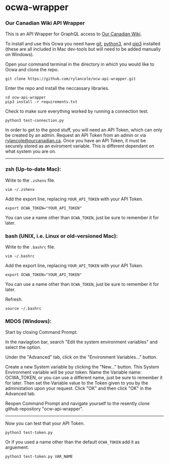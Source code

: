 # ocwa-wrapper
### Our Canadian Wiki API Wrapper

This is an API Wrapper for GraphQL access to [Our Canadian Wiki](https://wiki.ourcanadian.ca).

To install and use this Ocwa you need have [git](https://git-scm.com/downloads), [python3](https://www.python.org/downloads/), and [pip3](https://vgkits.org/blog/pip3-windows-howto/) installed (these are all included in Mac dev-tools but will need to be added manually on Windows).


Open your command terminal in the directory in which you would like to Ocwa and clone the repo.
```
git clone https://github.com/rylancole/ocw-api-wrapper.git
```

Enter the repo and install the neccassary libraries.
```
cd ocw-api-wrapper
pip3 install -r requirements.txt
```

Check to make sure everything worked by running a connection test.
```
python3 test-connection.py
```

In order to get to the good stuff, you will need an API Token, which can only be created by an admin. Request an API Token from an admin or via rylancole@ourcanadian.ca. Once you have an API Token, it must be securely stored as an eviroment variable. This is different dependant on what system you are on.

---

### zsh (Up-to-date Mac):
Write to the ```.zshenv``` file.
```
vim ~/.zshenv
```

Add the export line, replacing ```YOUR_API_TOKEN``` with your API Token.
```
export OCWA_TOKEN="YOUR_API_TOKEN"
```
You can use a name other than ```OCWA_TOKEN```, just be sure to remember it for later.

### bash (UNIX, i.e. Linux or old-versioned Mac):
Write to the ```.bashrc``` file.
```
vim ~/.bashrc
```

Add the export line, replacing ```YOUR_API_TOKEN``` with your API Token.
```
export OCWA_TOKEN="YOUR_API_TOKEN"
```
You can use a name other than ```OCWA_TOKEN```, just be sure to remember it for later.

Refresh.
```
source ~/.bashrc
```

### MDOS (Windows):

Start by closing Command Prompt.

In the naviagtion bar, search "Edit the system environment variables" and select the option.

Under the "Advanced" tab, click on the "Environment Variables..." button.

Create a new System variable by clicking the "New..." button. This System Environment variable will be your token. Name the Variable name: OCWA_TOKEN, or you can use a different name, just be sure to remember it for later. Then set the Variable value to the Token given to you by the administation upon your request.
Click "OK" and then click "OK" in the Advanced tab.

Reopen Command Prompt and navigate yourself to the resently clone github repository "ocw-api-wrapper".

---


Now you can test that your API Token.
```
python3 test-token.py
```
Or if you used a name other than the default ```OCWA_TOKEN``` add it as arguement.
```
python3 test-token.py VAR_NAME
```





